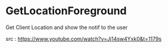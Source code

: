 # GetLocationForeground
Get Client Location and show the notif to the user

src : https://www.youtube.com/watch?v=Jj14sw4Yxk0&t=1179s
